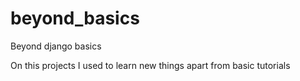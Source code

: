 # beyond_basics

Beyond django basics

On this projects I used to learn new things apart from basic tutorials


